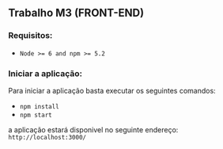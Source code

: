 ## Trabalho M3 (FRONT-END)

### Requisitos:

- `Node >= 6 and npm >= 5.2`

### Iniciar a aplicação:

Para iniciar a aplicação basta executar os seguintes comandos:

- `npm install`
- `npm start`

a aplicação estará disponivel no seguinte endereço: `http://localhost:3000/`
